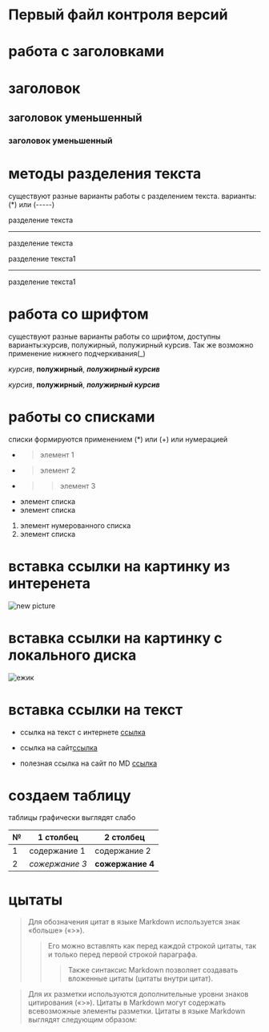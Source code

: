 # Первый файл контроля версий



# работа с заголовками
 # заголовок 
 ## заголовок уменьшенный
 ### заголовок уменьшенный



# методы разделения текста
существуют разные варианты работы с разделением текста. варианты: (*) или (-----)

разделение текста
******
разделение текста

разделение текста1

---

разделение текста1

# работа со шрифтом

существуют разные варианты работы со шрифтом, доступны варианты:курсив, полужирный, полужирный курсив. Так же возможно применение нижнего подчеркивания(_)

*курсив*, **полужирный**, ***полужирный курсив***

_курсив_, __полужирный__, ___полужирный курсив___

# работы со списками
списки формируются применением (*) или (+) или нумерацией
* >элемент 1
*  >элемент 2
*  >>элемент 3

+ элемент списка
+ элемент списка

1. элемент нумерованного списка
2. элемент списка


# вставка ссылки на картинку из интеренета
![new picture](https://miro.medium.com/max/900/1*sSi5LWkfxZHNVuDLs2j2ug.png)

# вставка ссылки на картинку с локального диска
![ежик](ежик.jpg)

# вставка ссылки на текст
* ссылка на текст с интернете [ссылка](https://gist.github.com/Jekins/2bf2d0638163f1294637#Links)

* ссылка на сайт[ссылка](https://www.google.com/search?q=%D1%80%D0%B5%D1%84%D0%BE%D1%80%D1%82%D0%B0%D0%BD&oq=&aqs=chrome.2.69i59i450l8.10309281j0j15&sourceid=chrome&ie=UTF-8)

* полезная ссылка на сайт по MD [ссылка](https://docs.microsoft.com/ru-ru/contribute/markdown-reference)


# создаем таблицу
таблицы графически выглядят слабо

| №   | 1 cтолбец | 2 столбец |
|--- | --- | --- |
| 1 | содержание 1 | содержание 2 |
| 2 | *сожержание 3* | **сожержание 4** |


# цытаты

>Для обозначения цитат в языке Markdown используется знак «больше» («>»). 
>>Его можно вставлять как перед каждой строкой цитаты, так и только перед первой строкой параграфа. 
>>>Также синтаксис Markdown позволяет создавать вложенные цитаты (цитаты внутри цитат). 

>Для их разметки используются дополнительные уровни знаков цитирования («>»). Цитаты в Markdown могут содержать всевозможные элементы разметки. Цитаты в языке Markdown выглядят следующим образом: